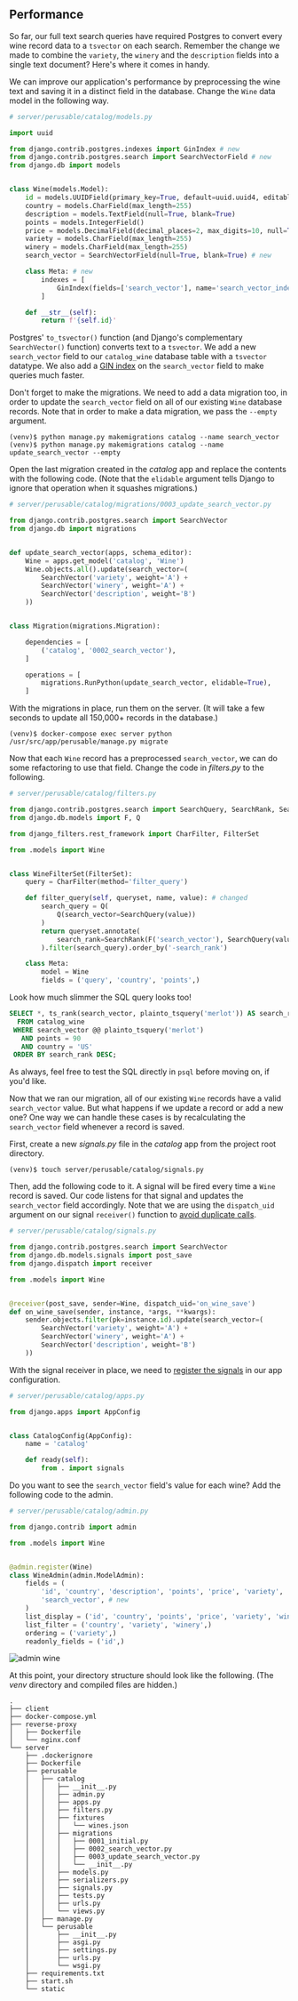 ## Performance

So far, our full text search queries have required Postgres to convert every wine record data to a `tsvector` on each search. Remember the change we made to combine the `variety`, the `winery` and the `description` fields into a single text document? Here's where it comes in handy.

We can improve our application's performance by preprocessing the wine text and saving it in a distinct field in the database. Change the `Wine` data model in the following way.

```python
# server/perusable/catalog/models.py

import uuid

from django.contrib.postgres.indexes import GinIndex # new
from django.contrib.postgres.search import SearchVectorField # new
from django.db import models


class Wine(models.Model):
    id = models.UUIDField(primary_key=True, default=uuid.uuid4, editable=False)
    country = models.CharField(max_length=255)
    description = models.TextField(null=True, blank=True)
    points = models.IntegerField()
    price = models.DecimalField(decimal_places=2, max_digits=10, null=True, blank=True)
    variety = models.CharField(max_length=255)
    winery = models.CharField(max_length=255)
    search_vector = SearchVectorField(null=True, blank=True) # new

    class Meta: # new
        indexes = [
            GinIndex(fields=['search_vector'], name='search_vector_index')
        ]

    def __str__(self):
        return f'{self.id}'
```

Postgres' `to_tsvector()` function (and Django's complementary `SearchVector()` function) converts text to a `tsvector`. We add a new `search_vector` field to our `catalog_wine` database table with a `tsvector` datatype. We also add a [GIN index](https://www.postgresql.org/docs/12/textsearch-indexes.html) on the `search_vector` field to make queries much faster.

Don't forget to make the migrations. We need to add a data migration too, in order to update the `search_vector` field on all of our existing `Wine` database records. Note that in order to make a data migration, we pass the `--empty` argument.

```
(venv)$ python manage.py makemigrations catalog --name search_vector
(venv)$ python manage.py makemigrations catalog --name update_search_vector --empty
```

Open the last migration created in the *catalog* app and replace the contents with the following code. (Note that the `elidable` argument tells Django to ignore that operation when it squashes migrations.)

```python
# server/perusable/catalog/migrations/0003_update_search_vector.py

from django.contrib.postgres.search import SearchVector
from django.db import migrations


def update_search_vector(apps, schema_editor):
    Wine = apps.get_model('catalog', 'Wine')
    Wine.objects.all().update(search_vector=(
        SearchVector('variety', weight='A') +
        SearchVector('winery', weight='A') +
        SearchVector('description', weight='B')
    ))


class Migration(migrations.Migration):

    dependencies = [
        ('catalog', '0002_search_vector'),
    ]

    operations = [
        migrations.RunPython(update_search_vector, elidable=True),
    ]
```

With the migrations in place, run them on the server. (It will take a few seconds to update all 150,000+ records in the database.)

```
(venv)$ docker-compose exec server python /usr/src/app/perusable/manage.py migrate
```

Now that each `Wine` record has a preprocessed `search_vector`, we can do some refactoring to use that field. Change the code in *filters.py* to the following.

```python
# server/perusable/catalog/filters.py

from django.contrib.postgres.search import SearchQuery, SearchRank, SearchVector
from django.db.models import F, Q

from django_filters.rest_framework import CharFilter, FilterSet

from .models import Wine


class WineFilterSet(FilterSet):
    query = CharFilter(method='filter_query')

    def filter_query(self, queryset, name, value): # changed
        search_query = Q(
            Q(search_vector=SearchQuery(value))
        )
        return queryset.annotate(
            search_rank=SearchRank(F('search_vector'), SearchQuery(value))
        ).filter(search_query).order_by('-search_rank')

    class Meta:
        model = Wine
        fields = ('query', 'country', 'points',)
```

Look how much slimmer the SQL query looks too!

```sql
SELECT *, ts_rank(search_vector, plainto_tsquery('merlot')) AS search_rank
  FROM catalog_wine
 WHERE search_vector @@ plainto_tsquery('merlot')
   AND points = 90
   AND country = 'US'
 ORDER BY search_rank DESC;
```

As always, feel free to test the SQL directly in `psql` before moving on, if you'd like.

Now that we ran our migration, all of our existing `Wine` records have a valid `search_vector` value. But what happens if we update a record or add a new one? One way we can handle these cases is by recalculating the `search_vector` field whenever a record is saved.

First, create a new *signals.py* file in the *catalog* app from the project root directory.

```
(venv)$ touch server/perusable/catalog/signals.py
```

Then, add the following code to it. A signal will be fired every time a `Wine` record is saved. Our code listens for that signal and updates the `search_vector` field accordingly. Note that we are using the `dispatch_uid` argument on our signal `receiver()` function to [avoid duplicate calls](https://docs.djangoproject.com/en/3.0/topics/signals/#preventing-duplicate-signals).

```python
# server/perusable/catalog/signals.py

from django.contrib.postgres.search import SearchVector
from django.db.models.signals import post_save
from django.dispatch import receiver

from .models import Wine


@receiver(post_save, sender=Wine, dispatch_uid='on_wine_save')
def on_wine_save(sender, instance, *args, **kwargs):
    sender.objects.filter(pk=instance.id).update(search_vector=(
        SearchVector('variety', weight='A') +
        SearchVector('winery', weight='A') +
        SearchVector('description', weight='B')
    ))
```

With the signal receiver in place, we need to [register the signals](https://docs.djangoproject.com/en/3.0/topics/signals/#connecting-receiver-functions) in our app configuration.

```python
# server/perusable/catalog/apps.py

from django.apps import AppConfig


class CatalogConfig(AppConfig):
    name = 'catalog'

    def ready(self):
        from . import signals
```

Do you want to see the `search_vector` field's value for each wine? Add the following code to the admin.

```python
# server/perusable/catalog/admin.py

from django.contrib import admin

from .models import Wine


@admin.register(Wine)
class WineAdmin(admin.ModelAdmin):
    fields = (
        'id', 'country', 'description', 'points', 'price', 'variety', 'winery',
        'search_vector', # new
    )
    list_display = ('id', 'country', 'points', 'price', 'variety', 'winery',)
    list_filter = ('country', 'variety', 'winery',)
    ordering = ('variety',)
    readonly_fields = ('id',)
```

![admin wine](/images/02_admin_wine.png)

At this point, your directory structure should look like the following. (The *venv* directory and compiled files are hidden.)

```
.
├── client
├── docker-compose.yml
├── reverse-proxy
│   ├── Dockerfile
│   └── nginx.conf
└── server
    ├── .dockerignore
    ├── Dockerfile
    ├── perusable
    │   ├── catalog
    │   │   ├── __init__.py
    │   │   ├── admin.py
    │   │   ├── apps.py
    │   │   ├── filters.py
    │   │   ├── fixtures
    │   │   │   └── wines.json
    │   │   ├── migrations
    │   │   │   ├── 0001_initial.py
    │   │   │   ├── 0002_search_vector.py
    │   │   │   ├── 0003_update_search_vector.py
    │   │   │   └── __init__.py
    │   │   ├── models.py
    │   │   ├── serializers.py
    │   │   ├── signals.py
    │   │   ├── tests.py
    │   │   ├── urls.py
    │   │   └── views.py
    │   ├── manage.py
    │   └── perusable
    │       ├── __init__.py
    │       ├── asgi.py
    │       ├── settings.py
    │       ├── urls.py
    │       └── wsgi.py
    ├── requirements.txt
    ├── start.sh
    └── static
```
